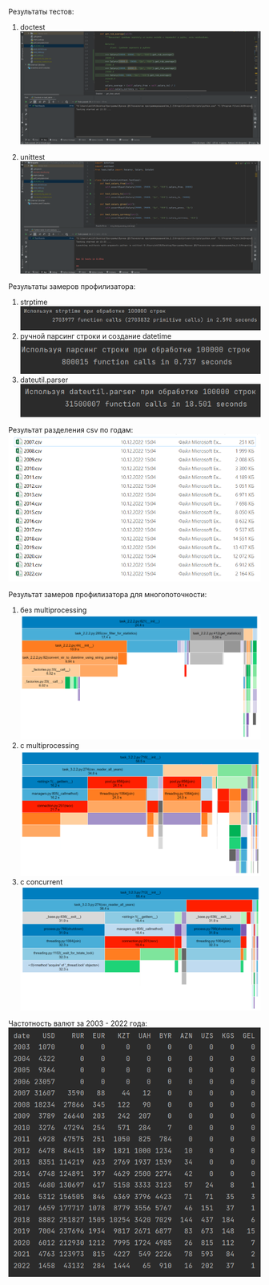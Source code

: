 Результаты тестов:
1. doctest
![Doctest results](images/doctest_results.png)

2. unittest
![Unittest results](images/unittest_results.png)

Результаты замеров профилизатора:
1. strptime  
![Strptime result](images/strptime_result.png)
2. ручной парсинг строки и создание datetime  
![String parsing result](images/string_parsing_result.png)
3. dateutil.parser  
![Dateutil parser result](images/dateutil_parser_result.png)

Результат разделения csv по годам:
![Csv splitting result](images/splitted_csv_result.png)

Результат замеров профилизатора для многопоточности:
1. без multiprocessing  
![Without multiprocessing result](images/without_multiprocessing_result.png)
2. c multiprocessing  
![With multiprocessing result](images/with_multiprocessing_result.png)
3. с concurrent  
![With concurrent result](images/with_concurrent_result.png)

Частотность валют за 2003 - 2022 года:
![Currency frequency](images/currency_frequency.png)